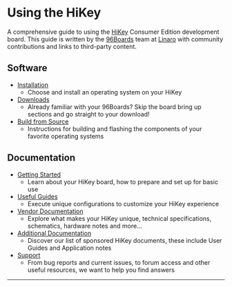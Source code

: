 # Using the HiKey

A comprehensive guide to using the [HiKey](https://www.96boards.org/products/ce/hikey/) Consumer Edition development board. This guide is written by the [96Boards](https://www.96boards.org) team at [Linaro](http://www.linaro.org) with community contributions and links to third-party content.

## Software

- [Installation](Installation/README.md)
   - Choose and install an operating system on your HiKey
- [Downloads](Downloads/README.md)
   - Already familiar with your 96Boards? Skip the board bring up sections and go straight to your download!
- [Build from Source](BuildSource/README.md)
   - Instructions for building and flashing the components of your favorite operating systems

## Documentation

- [Getting Started](Quickstart/README.md)
   - Learn about your HiKey board, how to prepare and set up for basic use
- [Useful Guides](Guides/README.md)
   - Execute unique configurations to customize your HiKey experience
- [Vendor Documentation](HardwareDocs/README.md)
   - Explore what makes your HiKey unique, technical specifications, schematics, hardware notes and more...
- [Additional Documentation](AdditionalDocs/README.md)
   - Discover our list of sponsored HiKey documents, these include User Guides and Application notes
- [Support](Troubleshooting/README.md)
   - From bug reports and current issues, to forum access and other useful resources, we want to help you find answers   

***
